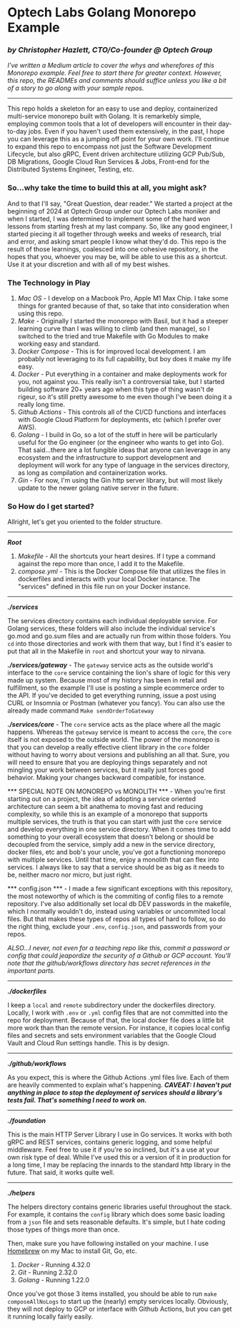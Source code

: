# Optech Labs Golang Monorepo Example 
### *by Christopher Hazlett, CTO/Co-founder @ Optech Group*

*I've written a Medium article to cover the whys and wherefores of this Monorepo example. Feel free to start there for greater context. However, this repo, the READMEs and comments should suffice unless you like a bit of a story to go along with your sample repos.*

---

This repo holds a skeleton for an easy to use and deploy, containerized multi-service monorepo built with Golang. It is remarkebly simple, employing common tools that a lot of developers will encounter in their day-to-day jobs. Even if you haven't used them extensively, in the past, I hope you can leverage this as a jumping off point for your own work. I'll continue to expand this repo to encompass not just the Software Development Lifecycle, but also gRPC, Event driven architecture utilizing GCP Pub/Sub, DB Migrations, Google Cloud Run Services & Jobs, Front-end for the Distributed Systems Engineer, Testing, etc. 

### So...why take the time to build this at all, you might ask?
And to that I'll say, "Great Question, dear reader." We started a project at the beginning of 2024 at Optech Group under our Optech Labs moniker and when I started, I was determined to implement some of the hard won lessons from starting fresh at my last company. So, like any good engineer, I started piecing it all together through weeks and weeks of research, trial and error, and asking smart people I know what they'd do. This repo is the result of those learnings, coalesced into one cohesive repository, in the hopes that you, whoever you may be, will be able to use this as a shortcut. Use it at your discretion and with all of my best wishes.

### The Technology in Play
1) *Mac OS* - I develop on a Macbook Pro, Apple M1 Max Chip. I take some things for granted because of that, so take that into consideration when using this repo.
2) *Make* - Originally I started the monorepo with Basil, but it had a steeper learning curve than I was willing to climb (and then manage), so I switched to the tried and true Makefile with Go Modules to make working easy and standard.
3) *Docker Compose* - This is for improved local development. I am probably not leveraging to its full capability, but boy does it make my life easy.
4) *Docker* - Put everything in a container and make deployments work for you, not against you. This really isn't a controversial take, but I started building software 20+ years ago when this type of thing wasn't de rigeur, so it's still pretty awesome to me even though I've been doing it a really long time. 
5) *Github Actions* - This controls all of the CI/CD functions and interfaces with Google Cloud Platform for deployments, etc (which I prefer over AWS).
6) *Golang* - I build in Go, so a lot of the stuff in here will be particularly useful for the Go engineer (or the engineer who wants to get into Go). That said...there are a lot fungible ideas that anyone can leverage in any ecosystem and the infrastructure to support development and deployment will work for any type of language in the services directory, as long as compilation and containerization works.
7) *Gin* - For now, I'm using the Gin http server library, but will most likely update to the newer golang native server in the future.

### So How do I get started?
Allright, let's get you oriented to the folder structure.

---
***Root***
1) *Makefile* - All the shortcuts your heart desires. If I type a command against the repo more than once, I add it to the Makefile.
2) *compose.yml* - This is the Docker Compose file that utilizes the files in dockerfiles and interacts with your local Docker instance. The "services" defined in this file run on your Docker instance.

---
***./services***

The services directory contains each individual deployable service. For Golang services, these folders will also include the individual service's go.mod and go.sum files and are actually run from within those folders. You `cd` into those directories and work with them that way, but I find it's easier to put that all in the Makefile in `root` and shortcut your way to nirvana.

***./services/gateway*** - The `gateway` service acts as the outside world's interface to the `core` service containing the lion's share of logic for this very made up system. Because most of my history has been in retail and fulfillment, so the example I'll use is posting a simple ecommerce order to the API. If you've decided to get everything running, issue a post using CURL or Insomnia or Postman (whatever you fancy). You can also use the already made command `Make sendOrderToGateway`

***./services/core*** - The `core` service acts as the place where all the magic happens. Whereas the `gateway` service is meant to access the `core`, the `core` itself is not exposed to the outside world. The power of the monorepo is that you can develop a really effective client library in the `core` folder without having to worry about versions and publishing an all that. Sure, you will need to ensure that you are deploying things separately and not mingling your work between services, but it really just forces good behavior. Making your changes backward compatible, for instance.

*** SPECIAL NOTE ON MONOREPO vs MONOLITH *** - When you're first starting out on a project, the idea of adopting a service oriented architecture can seem a bit anathema to moving fast and reducing complexity, so while this is an example of a monorepo that supports multiple services, the truth is that you can start with just the `core` service and develop everything in one service directory. When it comes time to add something to your overall ecosystem that doesn't belong or should be decoupled from the service, simply add a new  in the service directory, docker files, etc and bob's your uncle, you've got a functioning monorepo with multiple services. Until that time, enjoy a monolith that can flex into services. I always like to say that a service should be as big as it needs to be, neither macro nor micro, but just right.

*** config.json *** - I made a few significant exceptions with this repository, the most noteworthy of which is the commiting of config files to a remote repository. I've also additionally set local db DEV passwords in the makefile, which I normally wouldn't do, instead using variables or uncommited local files. But that makes these types of repos all types of hard to follow, so do the right thing, exclude your `.env`, `config.json`, and passwords from your repos.

*ALSO...I never, not even for a teaching repo like this, commit a password or config that could jeapordize the security of a Github or GCP account. You'll note that the github/workflows directory has secret references in the important parts.*

---

***./dockerfiles***

I keep a `local` and `remote` subdirectory under the dockerfiles directory. Locally, I work with `.env` or `.yml` config files that are not committed into the repo for deployment. Because of that, the local docker file does a little bit more work than than the remote version. For instance, it copies local config files and secrets and sets environment variables that the Google Cloud Vault and Cloud Run settings handle. This is by design.

---

***./github/workflows***

As you expect, this is where the Github Actions .yml files live. Each of them are heavily commented to explain what's happening. ***CAVEAT: I haven't put anything in place to stop the deployment of services should a library's tests fail. That's something I need to work on.***

---

***./foundation***

This is the main HTTP Server Library I use in Go services. It works with both gRPC and REST services, contains generic logging, and some helpful middleware. Feel free to use it if you're so inclined, but it's a use at your own risk type of deal. While I've used this or a version of it in production for a long time, I may be replacing the innards to the standard http library in the future. That said, it works quite well.

---

***./helpers***

The helpers directory contains generic libraries useful throughout the stack. For example, it contains the `config` library which does some basic loading from a `json` file and sets reasonable defaults. It's simple, but I hate coding those types of things more than once.


Then, make sure you have following installed on your machine. I use [Homebrew](https://brew.sh) on my Mac to install Git, Go, etc.
1) *Docker* - Running 4.32.0
2) *Git* - Running 2.32.0
3) *Golang* - Running 1.22.0

Once you've got those 3 items installed, you should be able to run `make composeAllNoLogs` to start up the (nearly) empty services locally. Obviously, they will not deploy to GCP or interface with Github Actions, but you can get it running locally fairly easily.


